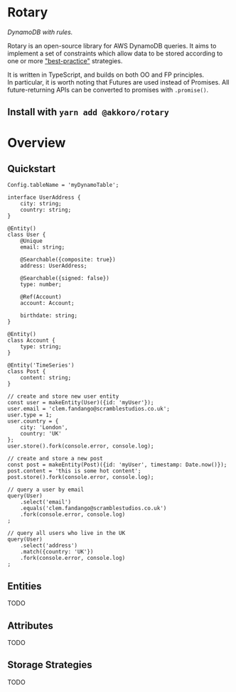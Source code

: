Rotary
======
*DynamoDB with rules.*  

Rotary is an open-source library for AWS DynamoDB queries. It aims to
implement a set of constraints which allow data to be stored
according to one or more ["best-practice"](https://docs.aws.amazon.com/amazondynamodb/latest/developerguide/best-practices.html) strategies.  

It is written in TypeScript, and builds on both OO and FP principles.  
In particular, it is worth noting that Futures are used instead of Promises.
All future-returning APIs can be converted to promises with `.promise()`.

Install with
`yarn add @akkoro/rotary`
----------

# Overview

## Quickstart

```
Config.tableName = 'myDynamoTable';

interface UserAddress {
    city: string;
    country: string;
}

@Entity()
class User {
    @Unique
    email: string;

    @Searchable({composite: true})
    address: UserAddress;

    @Searchable({signed: false})
    type: number;

    @Ref(Account)
    account: Account;

    birthdate: string;
}

@Entity()
class Account {
    type: string;
}

@Entity('TimeSeries')
class Post {
    content: string;
}

// create and store new user entity
const user = makeEntity(User)({id: 'myUser'});
user.email = 'clem.fandango@scramblestudios.co.uk';
user.type = 1;
user.country = {
    city: 'London',
    country: 'UK'
};
user.store().fork(console.error, console.log);

// create and store a new post
const post = makeEntity(Post)({id: 'myUser', timestamp: Date.now()});
post.content = 'this is some hot content';
post.store().fork(console.error, console.log);

// query a user by email
query(User)
    .select('email')
    .equals('clem.fandango@scramblestudios.co.uk')
    .fork(console.error, console.log)
;

// query all users who live in the UK
query(User)
    .select('address')
    .match({country: 'UK'})
    .fork(console.error, console.log)
;
```

## Entities

TODO

## Attributes

TODO

## Storage Strategies

TODO
